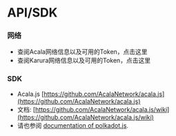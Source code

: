 # API/SDK

### 网络

* 查阅Acala网络信息以及可用的Token，点击这里
* 查阅Karura网络信息以及可用的Token，点击这里

### SDK

* Acala.js  [https://github.com/AcalaNetwork/acala.js](https://github.com/AcalaNetwork/acala.js)
* 文档: [https://github.com/AcalaNetwork/acala.js/wiki](https://github.com/AcalaNetwork/acala.js/wiki)
* 请也参阅 [documentation of polkadot.js](https://polkadot.js.org/docs/api/).
